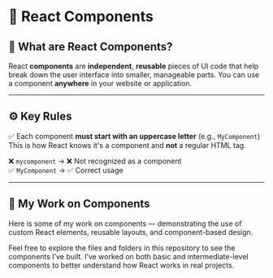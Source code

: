# 🧩 React Components

## 📌 What are React Components?

React **components** are **independent**, **reusable** pieces of UI code that help break down the user interface into smaller, manageable parts. You can use a component **anywhere** in your website or application.

---

## ⚙️ Key Rules

✅ Each component **must start with an uppercase letter** (e.g., `MyComponent`)  
This is how React knows it's a component and **not** a regular HTML tag.

❌ `mycomponent` → ❌ Not recognized as a component  
✅ `MyComponent` → ✅ Correct usage

---

## 🧪 My Work on Components

Here is some of my work on components — demonstrating the use of custom React elements, reusable layouts, and component-based design.

Feel free to explore the files and folders in this repository to see the components I’ve built.
I’ve worked on both basic and intermediate-level components to better understand how React works in real projects.
